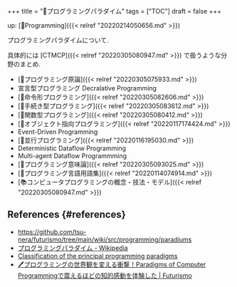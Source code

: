 +++
title = "📁プログラミングパラダイム"
tags = ["TOC"]
draft = false
+++

up: [📂Programming]({{< relref "20220214050656.md" >}})

プログラミングパラダイムについて.

具体的には [CTMCP]({{< relref "20220305080947.md" >}}) で扱うような分野のまとめ.

-   [:pencil:プログラミング原論]({{< relref "20220305075933.md" >}})
-   宣言型プログラミング Decralative Programming
-   [📝命令形プログラミング]({{< relref "20220305082606.md" >}})
-   [📝手続き型プログラミング]({{< relref "20220305083612.md" >}})
-   [📝関数型プログラミング]({{< relref "20220305080412.md" >}})
-   [📝オブジェクト指向プログラミング]({{< relref "20220117174424.md" >}})
-   Event-Driven Programming
-   [📝並行プログラミング]({{< relref "20220116195030.md" >}})
-   Deterministic Dataflow Programming
-   Multi-agent Dataflow Programmming
-   [📝プログラミング意味論]({{< relref "20220305093025.md" >}})
-   [📝プログラミング言語用語集]({{< relref "20220114074914.md" >}})
-   [📚コンピュータプログラミングの概念・技法・モデル]({{< relref "20220305080947.md" >}})


## References {#references}

-   <https://github.com/tsu-nera/futurismo/tree/main/wiki/src/programming/paradiums>
-   [プログラミングパラダイム - Wikipedia](http://ja.wikipedia.org/wiki/%E3%83%97%E3%83%AD%E3%82%B0%E3%83%A9%E3%83%9F%E3%83%B3%E3%82%B0%E3%83%91%E3%83%A9%E3%83%80%E3%82%A4%E3%83%A0)
-   [Classification of the principal programming paradigms](http://www.info.ucl.ac.be/~pvr/paradigms.html)
-   [🖊プログラミングの世界観を変える衝撃！Paradigms of Computer Programmingで震えるほどの知的感動を体験した | Futurismo](https://futurismo.biz/archives/2427/)
